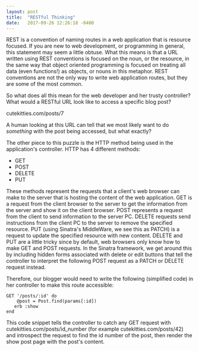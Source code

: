 ```yaml
---
layout: post
title:  "RESTful Thinking"
date:   2017-09-26 12:26:18 -0400
---
```



REST is a convention of naming routes in a web application that is resource focused. If you are new to web development, or programming in general, this statement may seem a little obtuse. What this means is that a URL written using REST conventions is focused on the noun, or the resource, in the same way that object oriented programming is focused on treating all data (even functions!) as objects, or nouns in this metaphor. REST conventions are not the only way to write web application routes, but they are some of the most common.

So what does all this mean for the web developer and her trusty controller? What would a RESTful URL look like to access a specific blog post?

cutekitties.com/posts/7

A human looking at this URL can tell that we most likely want to do *something* with the post being accessed, but what exactly? 

The other piece to this puzzle is the HTTP method being used in the application's controller. HTTP has 4 different methods:

* GET
* POST
* DELETE
* PUT

These methods represent the requests that a client's web browser can make to the server that is hosting the content of the web application. GET is a request from the client browser to the server to get the information from the server and show it on the client browser. POST represents a request from the client to send information to the server PC. DELETE requests send instructions from the client PC to the server to remove the specified resource. PUT (using Sinatra's MiddleWare, we see this as PATCH) is a request to update the specified resource with new content. DELETE and PUT are a little tricky since by default, web browsers only know how to make GET and POST requests. In the Sinatra framework, we get around this by including hidden forms associated with delete or edit buttons that tell the controller to interpret the following POST request as a PATCH or DELETE request instead.

Therefore, our blogger would need to write the following (simplified code) in her controller to make this route accessible:

```
GET '/posts/:id' do
    @post = Post.find(params[:id])
   erb :show
end
```

This code snippet tells the controller to catch any GET request with cutekitties.com/posts/id_number (for example cutekitties.com/posts/42) and introspect the request to find the id number of the post, then render the show post page with the post's content. 



